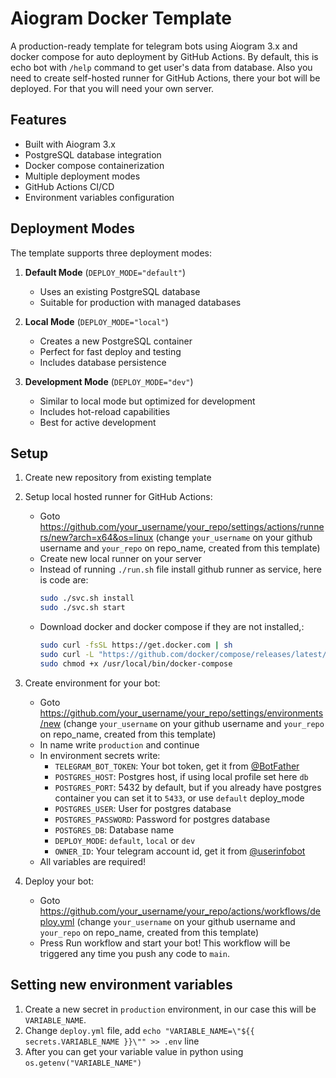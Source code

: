 # Aiogram Docker Template

A production-ready template for telegram bots using Aiogram 3.x and docker compose for auto deployment by GitHub Actions. By default, this is echo bot with `/help` command to get user's data from database. Also you need to create self-hosted runner for GitHub Actions, there your bot will be deployed. For that you will need your own server.

## Features

-   Built with Aiogram 3.x
-   PostgreSQL database integration
-   Docker compose containerization
-   Multiple deployment modes
-   GitHub Actions CI/CD
-   Environment variables configuration

## Deployment Modes

The template supports three deployment modes:

1. **Default Mode** (`DEPLOY_MODE="default"`)

    - Uses an existing PostgreSQL database
    - Suitable for production with managed databases

2. **Local Mode** (`DEPLOY_MODE="local"`)

    - Creates a new PostgreSQL container
    - Perfect for fast deploy and testing
    - Includes database persistence

3. **Development Mode** (`DEPLOY_MODE="dev"`)
    - Similar to local mode but optimized for development
    - Includes hot-reload capabilities
    - Best for active development

## Setup

1. Create new repository from existing template
2. Setup local hosted runner for GitHub Actions:

    - Goto https://github.com/your_username/your_repo/settings/actions/runners/new?arch=x64&os=linux (change `your_username` on your github username and `your_repo` on repo_name, created from this template)
    - Create new local runner on your server
    - Instead of running `./run.sh` file install github runner as service, here is code are:
        ```bash
        sudo ./svc.sh install
        sudo ./svc.sh start
        ```
    - Download docker and docker compose if they are not installed,:
        ```bash
        sudo curl -fsSL https://get.docker.com | sh
        sudo curl -L "https://github.com/docker/compose/releases/latest/download/docker-compose-$(uname -s)-$(uname -m)" -o /usr/local/bin/docker-compose
        sudo chmod +x /usr/local/bin/docker-compose
        ```

3. Create environment for your bot:

    - Goto https://github.com/your_username/your_repo/settings/environments/new (change `your_username` on your github username and `your_repo` on repo_name, created from this template)
    - In name write `production` and continue
    - In environment secrets write:
        - `TELEGRAM_BOT_TOKEN`: Your bot token, get it from [@BotFather](https://t.me/BotFather)
        - `POSTGRES_HOST`: Postgres host, if using local profile set here `db`
        - `POSTGRES_PORT`: 5432 by default, but if you already have postgres container you can set it to `5433`, or use `default` deploy_mode
        - `POSTGRES_USER`: User for postgres database
        - `POSTGRES_PASSWORD`: Password for postgres database
        - `POSTGRES_DB`: Database name
        - `DEPLOY_MODE`: `default`, `local` or `dev`
        - `OWNER_ID`: Your telegram account id, get it from [@userinfobot](https://t.me/userinfobot)
    - All variables are required!

4. Deploy your bot:

    - Goto https://github.com/your_username/your_repo/actions/workflows/deploy.yml (change `your_username` on your github username and `your_repo` on repo_name, created from this template)
    - Press Run workflow and start your bot! This workflow will be triggered any time you push any code to `main`.

## Setting new environment variables

1. Create a new secret in `production` environment, in our case this will be `VARIABLE_NAME`.
2. Change `deploy.yml` file, add `echo "VARIABLE_NAME=\"${{ secrets.VARIABLE_NAME }}\"" >> .env` line
3. After you can get your variable value in python using `os.getenv("VARIABLE_NAME")`
